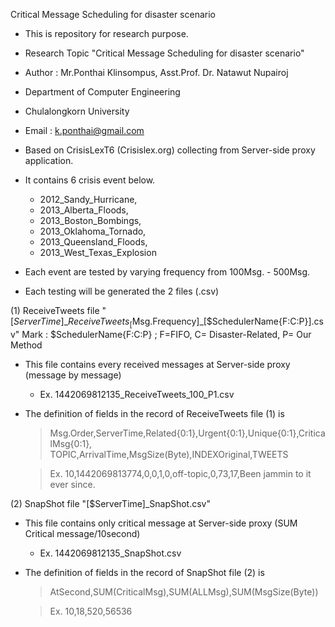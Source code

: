 Critical Message Scheduling for disaster scenario

+ This is repository for research purpose.
+ Research Topic "Critical Message Scheduling for disaster scenario"
+ Author : Mr.Ponthai Klinsompus, Asst.Prof. Dr. Natawut Nupairoj
+ Department of Computer Engineering
+ Chulalongkorn University
+ Email : k.ponthai@gmail.com

+ Based on CrisisLexT6 (Crisislex.org) collecting from Server-side proxy application.

+ It contains 6 crisis event below.
  - 2012_Sandy_Hurricane, 
  - 2013_Alberta_Floods, 
  - 2013_Boston_Bombings, 
  - 2013_Oklahoma_Tornado, 
  - 2013_Queensland_Floods, 
  - 2013_West_Texas_Explosion

+ Each event are tested by varying frequency from 100Msg. - 500Msg.

+ Each testing will be generated the 2 files (.csv)
 
 (1) ReceiveTweets file "[$ServerTime]\_ReceiveTweets_[$Msg.Frequency]_[$SchedulerName{F:C:P}].csv"
    Mark : $SchedulerName{F:C:P} ; F=FIFO, C= Disaster-Related, P= Our Method
  - This file contains every received messages at Server-side proxy (message by message) 
    - Ex. 1442069812135_ReceiveTweets_100_P1.csv

  - The definition of fields in the record of ReceiveTweets file (1) is
    >Msg.Order,ServerTime,Related{0:1},Urgent{0:1},Unique{0:1},CriticalMsg{0:1},
    TOPIC,ArrivalTime,MsgSize(Byte),INDEXOriginal,TWEETS
    
    >Ex. 10,1442069813774,0,0,1,0,off-topic,0,73,17,Been jammin to it ever since.
  
  (2) SnapShot file "[$ServerTime]_SnapShot.csv"
  - This file contains only critical message at Server-side proxy (SUM Critical message/10second)
    - Ex. 1442069812135_SnapShot.csv
    
  - The definition of fields in the record of SnapShot file (2) is
    >AtSecond,SUM(CriticalMsg),SUM(ALLMsg),SUM(MsgSize(Byte))
   
     >Ex. 10,18,520,56536

